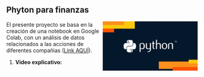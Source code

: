 ## Phyton para finanzas

<img align="right" alt="Python" width="250" src="https://github.com/JessBasile/TuPrimeraPagina-Basile/raw/main/imagenes/python.gif">

El presente proyecto se basa en la creación de una notebook en Google Colab, con un análisis de datos relacionados a las acciones de diferentes compañias ([Link AQUÍ](https://www.youtube.com/watch?v=xt91jyZyDKE)).

1. **Video explicativo:**

